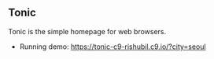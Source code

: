 Tonic
---
Tonic is the simple homepage for web browsers.
 - Running demo: <https://tonic-c9-rishubil.c9.io/?city=seoul>